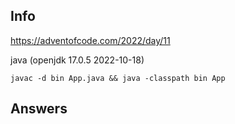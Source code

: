 ## Info

https://adventofcode.com/2022/day/11

java (openjdk 17.0.5 2022-10-18)

`javac -d bin App.java && java -classpath bin App`

## Answers
